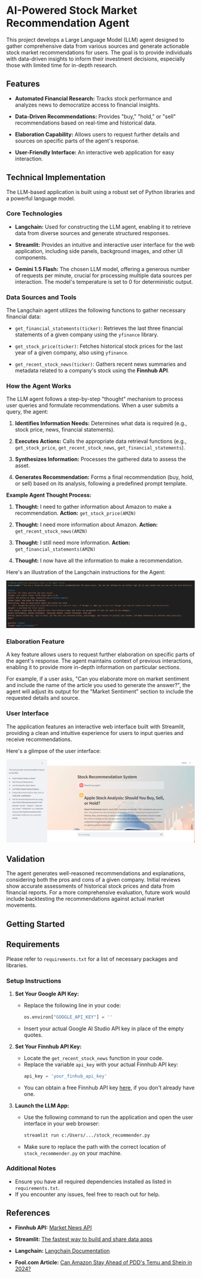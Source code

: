# AI-Powered Stock Market Recommendation Agent

This project develops a Large Language Model (LLM) agent designed to gather comprehensive data from various sources and generate actionable stock market recommendations for users. The goal is to provide individuals with data-driven insights to inform their investment decisions, especially those with limited time for in-depth research.

## Features

* **Automated Financial Research:** Tracks stock performance and analyzes news to democratize access to financial insights.

* **Data-Driven Recommendations:** Provides "buy," "hold," or "sell" recommendations based on real-time and historical data.

* **Elaboration Capability:** Allows users to request further details and sources on specific parts of the agent's response.

* **User-Friendly Interface:** An interactive web application for easy interaction.

## Technical Implementation

The LLM-based application is built using a robust set of Python libraries and a powerful language model.

### Core Technologies

* **Langchain:** Used for constructing the LLM agent, enabling it to retrieve data from diverse sources and generate structured responses.

* **Streamlit:** Provides an intuitive and interactive user interface for the web application, including side panels, background images, and other UI components.

* **Gemini 1.5 Flash:** The chosen LLM model, offering a generous number of requests per minute, crucial for processing multiple data sources per interaction. The model's temperature is set to 0 for deterministic output.

### Data Sources and Tools

The Langchain agent utilizes the following functions to gather necessary financial data:

* `get_financial_statements(ticker)`: Retrieves the last three financial statements of a given company using the `yfinance` library.

* `get_stock_price(ticker)`: Fetches historical stock prices for the last year of a given company, also using `yfinance`.

* `get_recent_stock_news(ticker)`: Gathers recent news summaries and metadata related to a company's stock using the **Finnhub API**.

### How the Agent Works

The LLM agent follows a step-by-step "thought" mechanism to process user queries and formulate recommendations. When a user submits a query, the agent:

1.  **Identifies Information Needs:** Determines what data is required (e.g., stock price, news, financial statements).

2.  **Executes Actions:** Calls the appropriate data retrieval functions (e.g., `get_stock_price`, `get_recent_stock_news`, `get_financial_statements`).

3.  **Synthesizes Information:** Processes the gathered data to assess the asset.

4.  **Generates Recommendation:** Forms a final recommendation (buy, hold, or sell) based on its analysis, following a predefined prompt template.

**Example Agent Thought Process:**

1.  **Thought:** I need to gather information about Amazon to make a recommendation.
    **Action:** `get_stock_price(AMZN)`

2.  **Thought:** I need more information about Amazon.
    **Action:** `get_recent_stock_news(AMZN)`

3.  **Thought:** I still need more information.
    **Action:** `get_financial_statements(AMZN)`

4.  **Thought:** I now have all the information to make a recommendation.

Here's an illustration of the Langchain instructions for the Agent:

![Prompt](stock_prompt.png)

### Elaboration Feature

A key feature allows users to request further elaboration on specific parts of the agent's response. The agent maintains context of previous interactions, enabling it to provide more in-depth information on particular sections.

For example, if a user asks, "Can you elaborate more on market sentiment and include the name of the article you used to generate the answer?", the agent will adjust its output for the "Market Sentiment" section to include the requested details and source.

### User Interface

The application features an interactive web interface built with Streamlit, providing a clean and intuitive experience for users to input queries and receive recommendations.

Here's a glimpse of the user interface:

![Prompt](user_interface.png)

## Validation

The agent generates well-reasoned recommendations and explanations, considering both the pros and cons of a given company. Initial reviews show accurate assessments of historical stock prices and data from financial reports. For a more comprehensive evaluation, future work would include backtesting the recommendations against actual market movements.

## Getting Started

## Requirements

Please refer to `requirements.txt` for a list of necessary packages and libraries.

### Setup Instructions

1.  **Set Your Google API Key:**
    -   Replace the following line in your code:
        ```python
        os.environ["GOOGLE_API_KEY"] = ''
        ```
    -   Insert your actual Google AI Studio API key in place of the empty quotes.

2.  **Set Your Finnhub API Key:**
    -   Locate the `get_recent_stock_news` function in your code.
    -   Replace the variable `api_key` with your actual Finnhub API key:
        ```python
        api_key = 'your_finhub_api_key'
        ```
    -   You can obtain a free Finnhub API key [here](https://finnhub.io/), if you don't already have one.

3.  **Launch the LLM App:**
    -   Use the following command to run the application and open the user interface in your web browser:
        ```bash
        streamlit run c:/Users/.../stock_recommender.py
        ```
    -   Make sure to replace the path with the correct location of `stock_recommender.py` on your machine.

### Additional Notes

* Ensure you have all required dependencies installed as listed in `requirements.txt`.
* If you encounter any issues, feel free to reach out for help.

## References

* **Finnhub API:** [Market News API](https://finnhub.io/docs/api/market-news)

* **Streamlit:** [The fastest way to build and share data apps](https://streamlit.io/)

* **Langchain:** [Langchain Documentation](https://python.langchain.com/docs/concepts/#react-agents)

* **Fool.com Article:** [Can Amazon Stay Ahead of PDD's Temu and Shein in 2024?](https://www.fool.com/investing/2023/12/30/can-amazon-stay-ahead-of-pdds-temu-and-shein-in-20/)
